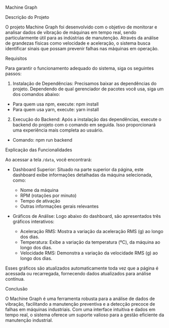 Machine Graph

Descrição do Projeto

O projeto Machine Graph foi desenvolvido com o objetivo de monitorar e analisar dados de vibração de máquinas em tempo real, sendo particularmente útil para as indústrias de manutenção. Através da análise de grandezas físicas como velocidade e aceleração, o sistema busca identificar sinais que possam prevenir falhas nas máquinas em operação.

Requisitos

Para garantir o funcionamento adequado do sistema, siga os seguintes passos:

1. Instalação de Dependências: Precisamos baixar as dependências do projeto. Dependendo de qual gerenciador de pacotes você usa, siga um dos comandos abaixo:

- Para quem usa npm, execute: npm install
- Para quem usa yarn, execute: yarn install

   
2. Execução do Backend: Após a instalação das dependências, execute o backend do projeto com o comando em seguida. Isso proporcionará uma experiência mais completa ao usuário.

- Comando: npm run backend


Explicação das Funcionalidades

Ao acessar a tela `/data`, você encontrará:

- Dashboard Superior: Situado na parte superior da página, este dashboard exibe informações detalhadas da máquina selecionada, como:
  - Nome da máquina
  - RPM (rotações por minuto)
  - Tempo de ativação
  - Outras informações gerais relevantes

- Gráficos de Análise: Logo abaixo do dashboard, são apresentados três gráficos interativos:
    - Aceleração RMS: Mostra a variação da aceleração RMS (g) ao longo dos dias.
    - Temperatura: Exibe a variação da temperatura (ºC), da máquina ao longo dos dias.
    - Velocidade RMS: Demonstra a variação da velocidade RMS (g) ao longo dos dias.

Esses gráficos são atualizados automaticamente toda vez que a página é acessada ou recarregada, fornecendo dados atualizados para análise contínua.

Conclusão

O Machine Graph é uma ferramenta robusta para a análise de dados de vibração, facilitando a manutenção preventiva e a detecção precoce de falhas em máquinas industriais. Com uma interface intuitiva e dados em tempo real, o sistema oferece um suporte valioso para a gestão eficiente da manutenção industrial.
	
